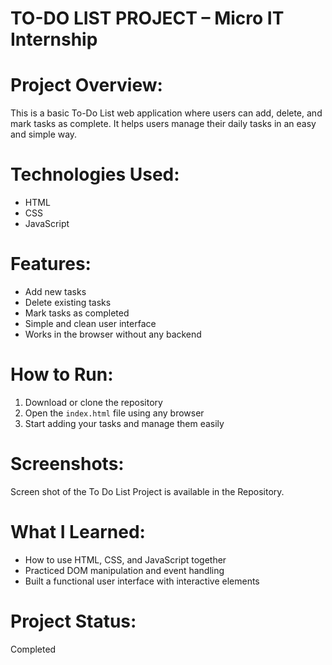 # TO-DO LIST PROJECT – Micro IT Internship

#  Project Overview:
This is a basic To-Do List web application where users can add, delete, and mark tasks as complete. It helps users manage their daily tasks in an easy and simple way.

# Technologies Used:
- HTML
- CSS
- JavaScript

# Features:
- Add new tasks
- Delete existing tasks
- Mark tasks as completed
- Simple and clean user interface
- Works in the browser without any backend

# How to Run:
1. Download or clone the repository
2. Open the `index.html` file using any browser
3. Start adding your tasks and manage them easily

# Screenshots:
  Screen shot of the To Do List Project is available in the Repository.

# What I Learned:
- How to use HTML, CSS, and JavaScript together
- Practiced DOM manipulation and event handling
- Built a functional user interface with interactive elements

# Project Status:
 Completed
